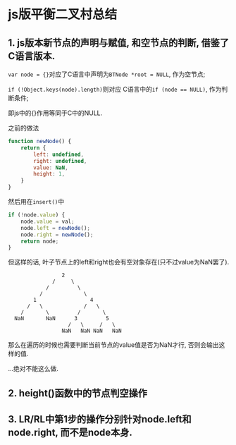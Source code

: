 # js版平衡二叉村总结

## 1. js版本新节点的声明与赋值, 和空节点的判断, 借鉴了C语言版本.

`var node = {}`对应了C语言中声明为`BTNode *root = NULL`, 作为空节点;

`if (!Object.keys(node).length)`则对应 C语言中的`if (node == NULL)`, 作为判断条件;

即js中的{}作用等同于C中的NULL.

之前的做法

```js
function newNode() {
    return {
        left: undefined,
        right: undefined,
        value: NaN,
        height: 1,
    }
}
```

然后用在`insert()`中

```js
if (!node.value) {
    node.value = val;
    node.left = newNode();
    node.right = newNode();
    return node;
}
```

但这样的话, 叶子节点上的left和right也会有空对象存在(只不过value为NaN罢了).

```
                 2
              /     \
            /         \ 
          /             \
        1                 4
      /   \             /   \
    /       \         /       \
  NaN       NaN      3         5
                   /   \     /   \
                 NaN   NaN NaN   NaN
```

那么在遍历的时候也需要判断当前节点的value值是否为NaN才行, 否则会输出这样的值.

...绝对不能这么做.

## 2. height()函数中的节点判空操作

## 3. LR/RL中第1步的操作分别针对node.left和node.right, 而不是node本身.
